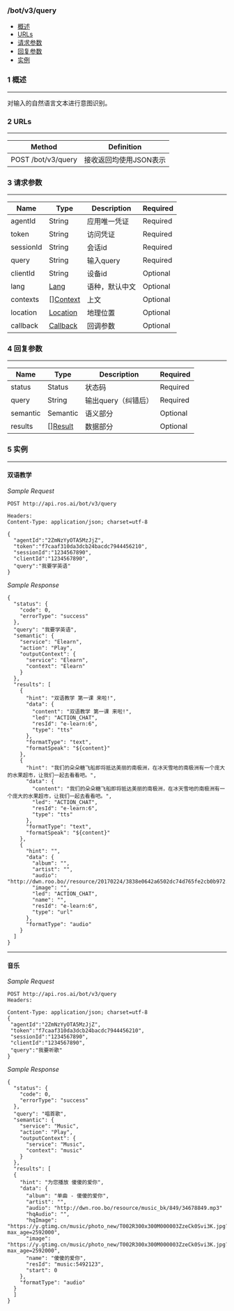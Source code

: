 ### \/bot\/v3\/query

* [概述](#1-概述)
* [URLs](#2-URLs)
* [请求参数](#3-请求参数)
* [回复参数](#4-回复参数)
* [实例](#5-实例)

### 1 概述

---

对输入的自然语言文本进行意图识别。

### 2 URLs

---

| Method | Definition |
| --- | --- |
| POST \/bot\/v3\/query | 接收返回均使用JSON表示 |

### 3 请求参数

---

| Name | Type | Description | Required |
| --- | --- | --- | --- |
| agentId | String | 应用唯一凭证 | Required |
| token | String | 访问凭证 | Required |
| sessionId | String | 会话id | Required |
| query | String | 输入query | Required |
| clientId | String | 设备id | Optional |
| lang | [Lang](/ApiReference/query/lang.md) | 语种，默认中文 | Optional |
| contexts | \[\][Context](/ApiReference/query/context.md) | 上文 | Optional |
| location | [Location](/ApiReference/query/location.md) | 地理位置 | Optional |
| callback | [Callback](/ApiReference/query/callback.md) | 回调参数 | Optional |

### 4 回复参数

---

| Name | Type | Description | Required |
| --- | --- | --- | --- |
| status | Status | 状态码 | Required |
| query | String | 输出query（纠错后） | Required |
| semantic | Semantic | 语义部分 | Optional |
| results | \[\][Result](/ApiReference/query/result.md) | 数据部分 | Optional |

### 5 实例
---
#### 双语教学

_Sample Request_

```
POST http://api.ros.ai/bot/v3/query

Headers:
Content-Type: application/json; charset=utf-8

{
  "agentId":"2ZmNzYyOTA5MzJjZ",
  "token":"f7caaf310da3dcb24bacdc7944456210",
  "sessionId":"1234567890",
  "clientId":"1234567890",
  "query":"我要学英语"
}
```

_Sample Response_

```
{
  "status": {
    "code": 0,
    "errorType": "success"
  },
  "query": "我要学英语",
  "semantic": {
    "service": "Elearn",
    "action": "Play",
    "outputContext": {
      "service": "Elearn",
      "context": "Elearn"
    }
  },
  "results": [
    {
      "hint": "双语教学 第一课 来啦!",
      "data": {
        "content": "双语教学 第一课 来啦!",
        "led": "ACTION_CHAT",
        "resId": "e-learn:6",
        "type": "tts"
      },
      "formatType": "text",
      "formatSpeak": "${content}"
    },
    {
      "hint": "我们的朵朵糖飞船即将抵达美丽的南极洲，在冰天雪地的南极洲有一个庞大的水果超市，让我们一起去看看吧。",
      "data": {
        "content": "我们的朵朵糖飞船即将抵达美丽的南极洲，在冰天雪地的南极洲有一个庞大的水果超市，让我们一起去看看吧。",
        "led": "ACTION_CHAT",
        "resId": "e-learn:6",
        "type": "tts"
      },
      "formatType": "text",
      "formatSpeak": "${content}"
    },
    {
      "hint": "",
      "data": {
        "album": "",
        "artist": "",
        "audio": "http://dwn.roo.bo//resource/20170224/3838e0642a6502dc74d765fe2cb0b972.mp3",
        "image": "",
        "led": "ACTION_CHAT",
        "name": "",
        "resId": "e-learn:6",
        "type": "url"
      },
      "formatType": "audio"
    }
  ]
}
```

---

#### 音乐
_Sample Request_

```
POST http://api.ros.ai/bot/v3/query
Headers:

Content-Type: application/json; charset=utf-8
{
 "agentId":"2ZmNzYyOTA5MzJjZ",
 "token":"f7caaf310da3dcb24bacdc7944456210",
 "sessionId":"1234567890",
 "clientId":"1234567890",
 "query":"我要听歌"
}

```

_Sample Response_
```
{
  "status": {
    "code": 0,
    "errorType": "success"
  },
  "query": "唱首歌",
  "semantic": {
    "service": "Music",
    "action": "Play",
    "outputContext": {
      "service": "Music",
      "context": "music"
    }
  },
  "results": [
  {
    "hint": "为您播放 傻傻的爱你",
    "data": {
      "album": "单曲 - 傻傻的爱你",
      "artist": "",
      "audio": "http://dwn.roo.bo/resource/music_bk/849/34678849.mp3"
      "hqAudio": "",
      "hqImage": "https://y.gtimg.cn/music/photo_new/T002R300x300M000003ZzeCk0Svi3K.jpg?max_age=2592000",
      "image": "https://y.gtimg.cn/music/photo_new/T002R300x300M000003ZzeCk0Svi3K.jpg?max_age=2592000",
      "name": "傻傻的爱你",
      "resId": "music:5492123",
      "start": 0
    },
    "formatType": "audio"
  }
  ]
}
```




